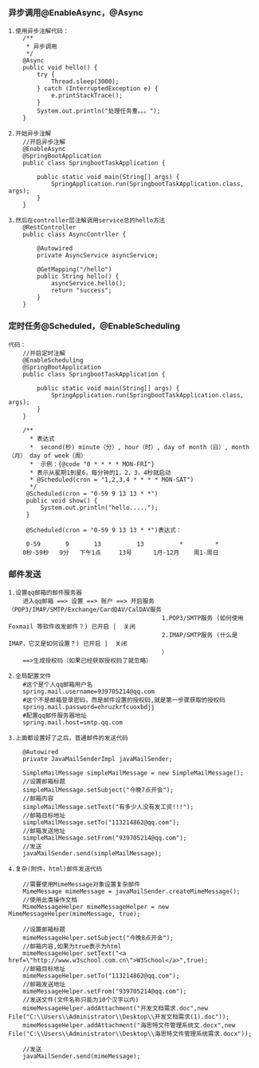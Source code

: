 ### 异步调用@EnableAsync，@Async

    1.使用异步注解代码：
        /**
         * 异步调用
         */
        @Async
        public void hello() {
            try {
                Thread.sleep(3000);
            } catch (InterruptedException e) {
                e.printStackTrace();
            }
            System.out.println("处理任务重。。。");
        }
        
    2.开始异步注解
        //开启异步注解
        @EnableAsync
        @SpringBootApplication
        public class SpringbootTaskApplication {
        
        	public static void main(String[] args) {
        		SpringApplication.run(SpringbootTaskApplication.class, args);
        	}
        }
        
    3.然后在controller层注解调用service总的hello方法
        @RestController
        public class AsyncContrller {
        
            @Autowired
            private AsyncService asyncService;
        
            @GetMapping("/hello")
            public String hello() {
                asyncService.hello();
                return "success";
            }
        }
        
     
     
### 定时任务@Scheduled，@EnableScheduling
     
    代码：
        //开启定时注解
        @EnableScheduling
        @SpringBootApplication
        public class SpringbootTaskApplication {
        
        	public static void main(String[] args) {
        		SpringApplication.run(SpringbootTaskApplication.class, args);
        	}
        }
     
        /**
          * 表达式
          *  second(秒) minute（分）, hour（时）, day of month（日）, month（月） day of week（周）
          *  示例：{@code "0 * * * * MON-FRI"}
          * 表示从星期1到星6，每分钟的1，2，3，4秒就启动
          * @Scheduled(cron = "1,2,3,4 * * * * MON-SAT")
          */
         @Scheduled(cron = "0-59 9 13 13 * *")
         public void show() {
             System.out.println("hello.....");
         }
         
         @Scheduled(cron = "0-59 9 13 13 * *")表达式：
         
         0-59       9       13          13          *         *
        0秒-59秒   9分   下午1点     13号      1月-12月    周1-周日
         
         
### 邮件发送
    
    1.设置qq邮箱的邮件服务器
        进入qq邮箱 ==> 设置 ==> 账户 ==> 开启服务（POP3/IMAP/SMTP/Exchange/CardDAV/CalDAV服务
                                               1.POP3/SMTP服务 (如何使用 Foxmail 等软件收发邮件？) 已开启 |  关闭
                                               2.IMAP/SMTP服务 (什么是 IMAP，它又是如何设置？) 已开启 |  关闭
                                               ）
        ==>生成授权码（如果已经获取授权码了就忽略）
        
    2.全局配置文件
        #这个是个人qq邮箱用户名
        spring.mail.username=939705214@qq.com
        #这个不是邮箱登录密码，而是邮件设置的授权码,就是第一步骤获取的授权码
        spring.mail.password=ehruzkrfcuoxbdjj
        #配置qq邮件服务器地址
        spring.mail.host=smtp.qq.com

    3.上面都设置好了之后，普通邮件的发送代码
    
        @Autowired
    	private JavaMailSenderImpl javaMailSender;
    
        SimpleMailMessage simpleMailMessage = new SimpleMailMessage();
        //设置邮箱标题
        simpleMailMessage.setSubject("今晚7点开会");
        //邮箱内容
        simpleMailMessage.setText("有多少人没有发工资!!!");
        //邮箱目标地址
        simpleMailMessage.setTo("113214862@qq.com");
        //邮箱发送地址
        simpleMailMessage.setFrom("939705214@qq.com");
        //发送
        javaMailSender.send(simpleMailMessage);
        
    4.复杂(附件，html)邮件发送代码
    
        //需要使用MimeMessage对象设置复杂邮件
        MimeMessage mimeMessage = javaMailSender.createMimeMessage();
        //使用此类操作文档
        MimeMessageHelper mimeMessageHelper = new MimeMessageHelper(mimeMessage, true);

        //设置邮箱标题
        mimeMessageHelper.setSubject("今晚8点开会");
        //邮箱内容,如果为true表示为html
        mimeMessageHelper.setText("<a href=\"http://www.w3school.com.cn\">W3School</a>",true);
        //邮箱目标地址
        mimeMessageHelper.setTo("113214862@qq.com");
        //邮箱发送地址
        mimeMessageHelper.setFrom("939705214@qq.com");
        //发送文件(文件名称只能为10个汉字以内)
        mimeMessageHelper.addAttachment("开发文档需求.doc",new File("C:\\Users\\Administrator\\Desktop\\开发文档需求(1).doc"));
        mimeMessageHelper.addAttachment("海思特文件管理系统文.docx",new File("C:\\Users\\Administrator\\Desktop\\海思特文件管理系统需求.docx"));

        //发送
        javaMailSender.send(mimeMessage);